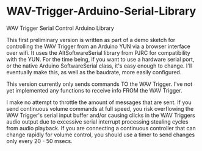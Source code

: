WAV-Trigger-Arduino-Serial-Library
==================================

WAV Trigger Serial Control Arduino Library

This first preliminary version is written as part of a demo sketch for controlling
the WAV Trigger from an Arduino YUN via a browser interface over wifi. It uses
the AltSoftwareSerial library from PJRC for compatibility with the YUN. For
the time being, if you want to use a hardware serial port, or the native
Arduino SoftwareSerial class, it's easy enough to change. I'll eventually make
this, as well as the baudrate, more easily configured.

This version currently only sends commands TO the WAV Trigger. I've not yet
implemented any functions to receive info FROM the WAV Trigger.

I make no attempt to throttle the amount of messages that are sent. If you send
continuous volume commands at full speed, you risk overflowing the WAV Trigger's
serial input buffer and/or causing clicks in the WAV Triggers audio output due to
excessive serial interrupt processing stealing cycles from audio playback. If you
are connecting a continuous controller that can change rapidly for volume control,
you should use a timer to send changes only every 20 - 50 msecs.
